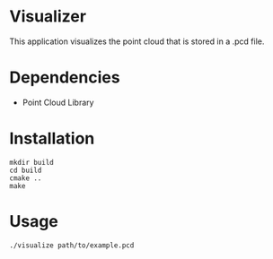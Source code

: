 Visualizer
==========

This application visualizes the point cloud that is stored in a .pcd file.

Dependencies
============

- Point Cloud Library

Installation
============

    mkdir build
    cd build
    cmake ..
    make

Usage
=====

    ./visualize path/to/example.pcd
